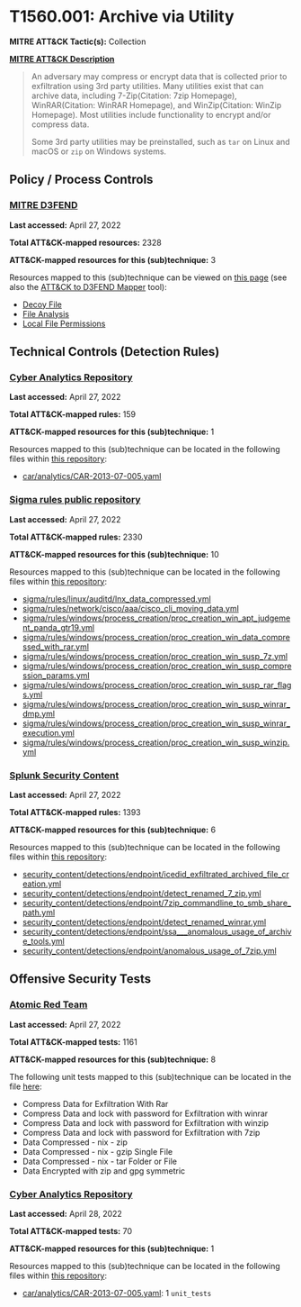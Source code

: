 # T1560.001: Archive via Utility
**MITRE ATT&CK Tactic(s):** Collection

**[MITRE ATT&CK Description](https://attack.mitre.org/techniques/T1560/001)**
<blockquote>An adversary may compress or encrypt data that is collected prior to exfiltration using 3rd party utilities. Many utilities exist that can archive data, including 7-Zip(Citation: 7zip Homepage), WinRAR(Citation: WinRAR Homepage), and WinZip(Citation: WinZip Homepage). Most utilities include functionality to encrypt and/or compress data.

Some 3rd party utilities may be preinstalled, such as `tar` on Linux and macOS or `zip` on Windows systems.</blockquote>

## Policy / Process Controls
### [MITRE D3FEND](https://d3fend.mitre.org/)
**Last accessed:** April 27, 2022

**Total ATT&CK-mapped resources:** 2328

**ATT&CK-mapped resources for this (sub)technique:** 3

Resources mapped to this (sub)technique can be viewed on [this page](https://d3fend.mitre.org/) (see also the [ATT&CK to D3FEND Mapper](https://d3fend.mitre.org/tools/attack-mapper) tool):

* [Decoy File](https://d3fend.mitre.org/techniques/d3f:DecoyFile)
* [File Analysis](https://d3fend.mitre.org/techniques/d3f:FileAnalysis)
* [Local File Permissions](https://d3fend.mitre.org/techniques/d3f:LocalFilePermissions)

## Technical Controls (Detection Rules)
### [Cyber Analytics Repository](https://car.mitre.org)
**Last accessed:** April 27, 2022

**Total ATT&CK-mapped rules:** 159

**ATT&CK-mapped resources for this (sub)technique:** 1

Resources mapped to this (sub)technique can be located in the following files within [this repository](https://github.com/mitre-attack/car/blob/master/analytics):

* [car/analytics/CAR-2013-07-005.yaml](https://github.com/mitre-attack/car/blob/master/analytics/CAR-2013-07-005.yaml)

### [Sigma rules public repository](https://github.com/SigmaHQ/sigma)
**Last accessed:** April 27, 2022

**Total ATT&CK-mapped rules:** 2330

**ATT&CK-mapped resources for this (sub)technique:** 10

Resources mapped to this (sub)technique can be located in the following files within [this repository](https://github.com/SigmaHQ/sigma/tree/master/rules):

* [sigma/rules/linux/auditd/lnx_data_compressed.yml](https://github.com/SigmaHQ/sigma/blob/master/rules/linux/auditd/lnx_data_compressed.yml)
* [sigma/rules/network/cisco/aaa/cisco_cli_moving_data.yml](https://github.com/SigmaHQ/sigma/blob/master/rules/network/cisco/aaa/cisco_cli_moving_data.yml)
* [sigma/rules/windows/process_creation/proc_creation_win_apt_judgement_panda_gtr19.yml](https://github.com/SigmaHQ/sigma/blob/master/rules/windows/process_creation/proc_creation_win_apt_judgement_panda_gtr19.yml)
* [sigma/rules/windows/process_creation/proc_creation_win_data_compressed_with_rar.yml](https://github.com/SigmaHQ/sigma/blob/master/rules/windows/process_creation/proc_creation_win_data_compressed_with_rar.yml)
* [sigma/rules/windows/process_creation/proc_creation_win_susp_7z.yml](https://github.com/SigmaHQ/sigma/blob/master/rules/windows/process_creation/proc_creation_win_susp_7z.yml)
* [sigma/rules/windows/process_creation/proc_creation_win_susp_compression_params.yml](https://github.com/SigmaHQ/sigma/blob/master/rules/windows/process_creation/proc_creation_win_susp_compression_params.yml)
* [sigma/rules/windows/process_creation/proc_creation_win_susp_rar_flags.yml](https://github.com/SigmaHQ/sigma/blob/master/rules/windows/process_creation/proc_creation_win_susp_rar_flags.yml)
* [sigma/rules/windows/process_creation/proc_creation_win_susp_winrar_dmp.yml](https://github.com/SigmaHQ/sigma/blob/master/rules/windows/process_creation/proc_creation_win_susp_winrar_dmp.yml)
* [sigma/rules/windows/process_creation/proc_creation_win_susp_winrar_execution.yml](https://github.com/SigmaHQ/sigma/blob/master/rules/windows/process_creation/proc_creation_win_susp_winrar_execution.yml)
* [sigma/rules/windows/process_creation/proc_creation_win_susp_winzip.yml](https://github.com/SigmaHQ/sigma/blob/master/rules/windows/process_creation/proc_creation_win_susp_winzip.yml)

### [Splunk Security Content](https://github.com/splunk/security_content)
**Last accessed:** April 27, 2022

**Total ATT&CK-mapped rules:** 1393

**ATT&CK-mapped resources for this (sub)technique:** 6

Resources mapped to this (sub)technique can be located in the following files within [this repository](https://github.com/splunk/security_content/tree/develop/detections):

* [security_content/detections/endpoint/icedid_exfiltrated_archived_file_creation.yml](https://github.com/splunk/security_content/blob/develop/detections/endpoint/icedid_exfiltrated_archived_file_creation.yml)
* [security_content/detections/endpoint/detect_renamed_7_zip.yml](https://github.com/splunk/security_content/blob/develop/detections/endpoint/detect_renamed_7_zip.yml)
* [security_content/detections/endpoint/7zip_commandline_to_smb_share_path.yml](https://github.com/splunk/security_content/blob/develop/detections/endpoint/7zip_commandline_to_smb_share_path.yml)
* [security_content/detections/endpoint/detect_renamed_winrar.yml](https://github.com/splunk/security_content/blob/develop/detections/endpoint/detect_renamed_winrar.yml)
* [security_content/detections/endpoint/ssa___anomalous_usage_of_archive_tools.yml](https://github.com/splunk/security_content/blob/develop/detections/endpoint/ssa___anomalous_usage_of_archive_tools.yml)
* [security_content/detections/endpoint/anomalous_usage_of_7zip.yml](https://github.com/splunk/security_content/blob/develop/detections/endpoint/anomalous_usage_of_7zip.yml)


## Offensive Security Tests
### [Atomic Red Team](https://github.com/redcanaryco/atomic-red-team)
**Last accessed:** April 27, 2022

**Total ATT&CK-mapped tests:** 1161

**ATT&CK-mapped resources for this (sub)technique:** 8

The following unit tests mapped to this (sub)technique can be located in the file [here](https://github.com/redcanaryco/atomic-red-team/tree/master/atomics/T1560.001/T1560.001.yaml):

* Compress Data for Exfiltration With Rar
* Compress Data and lock with password for Exfiltration with winrar
* Compress Data and lock with password for Exfiltration with winzip
* Compress Data and lock with password for Exfiltration with 7zip
* Data Compressed - nix - zip
* Data Compressed - nix - gzip Single File
* Data Compressed - nix - tar Folder or File
* Data Encrypted with zip and gpg symmetric

### [Cyber Analytics Repository](https://car.mitre.org)
**Last accessed:** April 28, 2022

**Total ATT&CK-mapped tests:** 70

**ATT&CK-mapped resources for this (sub)technique:** 1

Resources mapped to this (sub)technique can be located in the following files within [this repository](https://github.com/mitre-attack/car/blob/master/analytics):

* [car/analytics/CAR-2013-07-005.yaml](https://github.com/mitre-attack/car/blob/master/analytics/CAR-2013-07-005.yaml): 1 <code>unit_tests</code>

